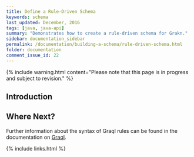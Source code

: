 ```yaml
---
title: Define a Rule-Driven Schema
keywords: schema
last_updated: December, 2016
tags: [java, java-api]
summary: "Demonstrates how to create a rule-driven schema for Grakn."
sidebar: documentation_sidebar
permalink: /documentation/building-a-schema/rule-driven-schema.html
folder: documentation
comment_issue_id: 22
---
```


{% include warning.html content="Please note that this page is in progress and subject to revision." %}

<!--
description of their syntax, what is allowed in their conclusion and what is not, 
configuration options, whether to materialize or not
show configuration from both graql native syntax in shell, and graql java api, 
best practices
supported constructs-->


## Introduction

## Where Next?

Further information about the syntax of Graql rules can be found in the documentation on [Graql](../graql/graql-rules.html).
 
{% include links.html %}
